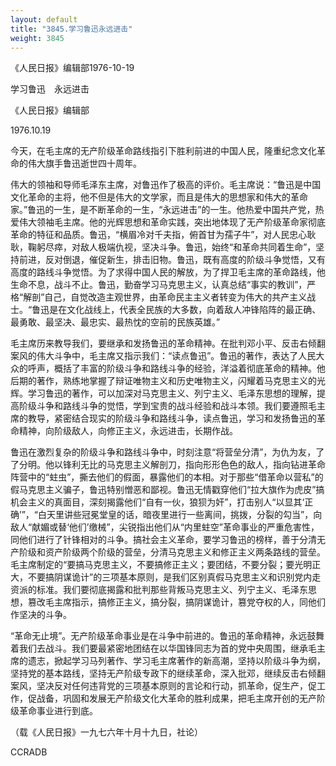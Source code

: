```yaml
---
layout: default
title: "3845.学习鲁迅永远进击"
weight: 3845
---
```


《人民日报》编辑部1976-10-19

学习鲁迅　永远进击

《人民日报》编辑部

1976.10.19

今天，在毛主席的无产阶级革命路线指引下胜利前进的中国人民，隆重纪念文化革命的伟大旗手鲁迅逝世四十周年。

伟大的领袖和导师毛泽东主席，对鲁迅作了极高的评价。毛主席说：“鲁迅是中国文化革命的主将，他不但是伟大的文学家，而且是伟大的思想家和伟大的革命家。”鲁迅的一生，是不断革命的一生，“永远进击”的一生。他热爱中国共产党，热爱伟大领袖毛主席。他的光辉思想和革命实践，突出地体现了无产阶级革命家彻底革命的特征和品质。鲁迅，“横眉冷对千夫指，俯首甘为孺子牛”，对人民忠心耿耿，鞠躬尽瘁，对敌人极端仇视，坚决斗争。鲁迅，始终“和革命共同着生命”，坚持前进，反对倒退，催促新生，排击旧物。鲁迅，既有高度的阶级斗争觉悟，又有高度的路线斗争觉悟。为了求得中国人民的解放，为了捍卫毛主席的革命路线，他生命不息，战斗不止。鲁迅，勤奋学习马克思主义，认真总结“事实的教训”，严格“解剖”自己，自觉改造主观世界，由革命民主主义者转变为伟大的共产主义战士。“鲁迅是在文化战线上，代表全民族的大多数，向着敌人冲锋陷阵的最正确、最勇敢、最坚决、最忠实、最热忱的空前的民族英雄。”

毛主席历来教导我们，要继承和发扬鲁迅的革命精神。在批判邓小平、反击右倾翻案风的伟大斗争中，毛主席又指示我们：“读点鲁迅”。鲁迅的著作，表达了人民大众的呼声，概括了丰富的阶级斗争和路线斗争的经验，洋溢着彻底革命的精神。他后期的著作，熟练地掌握了辩证唯物主义和历史唯物主义，闪耀着马克思主义的光辉。学习鲁迅的著作，可以加深对马克思主义、列宁主义、毛泽东思想的理解，提高阶级斗争和路线斗争的觉悟，学到宝贵的战斗经验和战斗本领。我们要遵照毛主席的教导，紧密结合现实的阶级斗争和路线斗争，读点鲁迅，学习和发扬鲁迅的革命精神，向阶级敌人，向修正主义，永远进击，长期作战。

鲁迅在激烈复杂的阶级斗争和路线斗争中，时刻注意“将营垒分清”，为仇为友，了了分明。他以锋利无比的马克思主义解剖刀，指向形形色色的敌人，指向钻进革命阵营中的“蛀虫”，撕去他们的假面，暴露他们的本相。对于那些“借革命以营私”的假马克思主义骗子，鲁迅特别憎恶和鄙视。鲁迅无情戳穿他们“拉大旗作为虎皮”搞机会主义的真面目，深刻揭露他们“自有一伙，狼狈为奸”，打击别人“以显其‘正确’”，“白天里讲些冠冕堂皇的话，暗夜里进行一些离间，挑拨，分裂的勾当”，向敌人“献媚或替‘他们’缴械”，尖锐指出他们从“内里蛀空”革命事业的严重危害性，同他们进行了针锋相对的斗争。搞社会主义革命，要学习鲁迅的榜样，善于分清无产阶级和资产阶级两个阶级的营垒，分清马克思主义和修正主义两条路线的营垒。毛主席制定的“要搞马克思主义，不要搞修正主义；要团结，不要分裂；要光明正大，不要搞阴谋诡计”的三项基本原则，是我们区别真假马克思主义和识别党内走资派的标准。我们要彻底揭露和批判那些背叛马克思主义、列宁主义、毛泽东思想，篡改毛主席指示，搞修正主义，搞分裂，搞阴谋诡计，篡党夺权的人，同他们作坚决的斗争。

“革命无止境”。无产阶级革命事业是在斗争中前进的。鲁迅的革命精神，永远鼓舞着我们去战斗。我们要最紧密地团结在以华国锋同志为首的党中央周围，继承毛主席的遗志，掀起学习马列著作、学习毛主席著作的新高潮，坚持以阶级斗争为纲，坚持党的基本路线，坚持无产阶级专政下的继续革命，深入批邓，继续反击右倾翻案风，坚决反对任何违背党的三项基本原则的言论和行动，抓革命，促生产，促工作，促战备，巩固和发展无产阶级文化大革命的胜利成果，把毛主席开创的无产阶级革命事业进行到底。

（载《人民日报》一九七六年十月十九日，社论）

CCRADB

